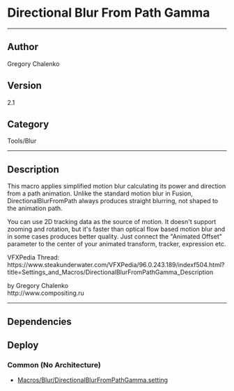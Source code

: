 # Directional Blur From Path Gamma
___

## Author
Gregory Chalenko

## Version
2.1

## Category
Tools/Blur

___

## Description
<p>This macro applies simplified motion blur calculating its power and direction from a path animation. Unlike the standard motion blur in Fusion, DirectionalBlurFromPath always produces straight blurring, not shaped to the animation path.</p>

<p>You can use 2D tracking data as the source of motion. It doesn't support zooming and rotation, but it's faster than optical flow based motion blur and in some cases produces better quality. Just connect the "Animated Offset" parameter to the center of your animated transform, tracker, expression etc.</p>

<p>VFXPedia Thread:<br>
https://www.steakunderwater.com/VFXPedia/96.0.243.189/indexf504.html?title=Settings_and_Macros/DirectionalBlurFromPathGamma_Description</p>

<p>by Gregory Chalenko<br>
http://www.compositing.ru</p>

___

## Dependencies

## Deploy

### Common (No Architecture)

<ul>
<li><a href="https://gitlab.com/WeSuckLess/Reactor/-/blob/master/Atoms/com.GregoryChalenko.DirectionalBlurFromPathGamma/Macros/Blur/DirectionalBlurFromPathGamma.setting?ref_type=heads">Macros/Blur/DirectionalBlurFromPathGamma.setting</a></li>
</ul>
